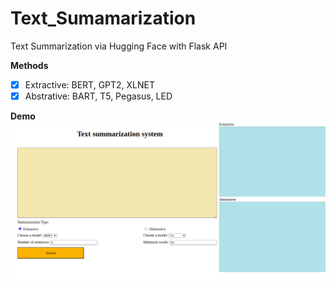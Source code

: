 # Text_Sumamarization
Text Summarization via Hugging Face with Flask API



**Methods**

- [x] Extractive: BERT, GPT2, XLNET
- [x] Abstrative: BART, T5, Pegasus, LED

**Demo**
![plot](./img.png)
